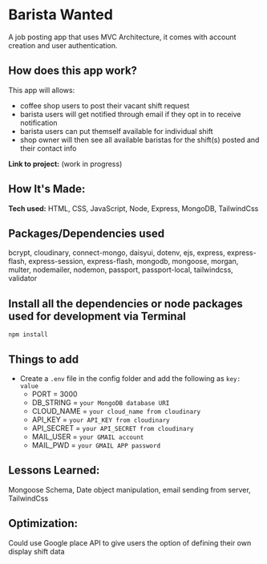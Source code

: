 # Barista Wanted #
A job posting app that uses MVC Architecture, it comes with account creation and user authentication.

## How does this app work?
This app will allows:
- coffee shop users to post their vacant shift request 
- barista users will get notified through email if they opt in to receive notification
- barista users can put themself available for individual shift
- shop owner will then see all available baristas for the shift(s) posted and their contact info

**Link to project:** (work in progress)

## How It's Made:
**Tech used:** HTML, CSS, JavaScript, Node, Express, MongoDB, TailwindCss 

## Packages/Dependencies used 
bcrypt, cloudinary, connect-mongo, daisyui, dotenv, ejs, express, express-flash, express-session, express-flash, mongodb, mongoose, morgan, multer, nodemailer, nodemon, passport, passport-local, tailwindcss, validator

## Install all the dependencies or node packages used for development via Terminal
`npm install` 

## Things to add
- Create a `.env` file in the config folder and add the following as `key: value` 
  - PORT = 3000 
  - DB_STRING = `your MongoDB database URI`
  - CLOUD_NAME = `your cloud_name from cloudinary`
  - API_KEY = `your API_KEY from cloudinary`
  - API_SECRET = `your API_SECRET from cloudinary`
  - MAIL_USER = `your GMAIL account`
  - MAIL_PWD = `your GMAIL APP password`

## Lessons Learned:
Mongoose Schema, Date object manipulation, email sending from server, TailwindCss

## Optimization:
Could use Google place API to give users the option of defining their own display shift data